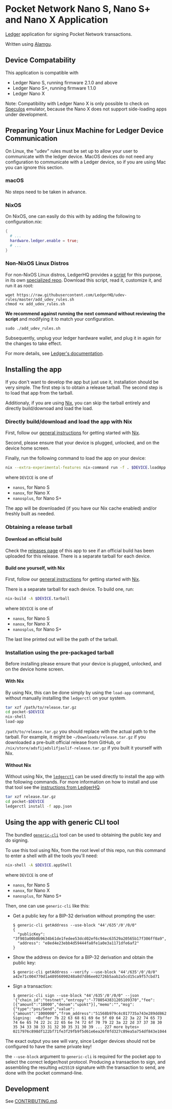 # Pocket Network Nano S, Nano S+ and Nano X Application

[Ledger](https://www.ledger.com/) application for signing Pocket Network transactions.

Written using [Alamgu](https://github.com/alamgu/).

[Nix]: https://nixos.org/

## Device Compatability

This application is compatible with
- Ledger Nano S, running firmware 2.1.0 and above
- Ledger Nano S+, running firmware 1.1.0
- Ledger Nano X

Note: Compatibility with Ledger Nano X is only possible to check on [Speculos](https://github.com/ledgerHQ/speculos/) emulator,
because the Nano X does not support side-loading apps under development.

## Preparing Your Linux Machine for Ledger Device Communication

On Linux, the "udev" rules must be set up to allow your user to communicate with the ledger device. MacOS devices do not need any configuration to communicate with a Ledger device, so if you are using Mac you can ignore this section.

### macOS

No steps need to be taken in advance.

### NixOS

On NixOS, one can easily do this with by adding the following to configuration.nix:

``` nix
{
  # ...
  hardware.ledger.enable = true;
  # ...
}
```

### Non-NixOS Linux Distros

For non-NixOS Linux distros, LedgerHQ provides a [script](https://raw.githubusercontent.com/LedgerHQ/udev-rules/master/add_udev_rules.sh) for this purpose, in its own [specialized repo](https://github.com/LedgerHQ/udev-rules). Download this script, read it, customize it, and run it as root:

```shell
wget https://raw.githubusercontent.com/LedgerHQ/udev-rules/master/add_udev_rules.sh
chmod +x add_udev_rules.sh
```

**We recommend against running the next command without reviewing the script** and modifying it to match your configuration.

```shell
sudo ./add_udev_rules.sh
```

Subsequently, unplug your ledger hardware wallet, and plug it in again for the changes to take effect.

For more details, see [Ledger's documentation](https://support.ledger.com/hc/en-us/articles/115005165269-Fix-connection-issues).

## Installing the app

If you don't want to develop the app but just use it, installation should be very simple.
The first step is to obtain a release tarball.
The second step is to load that app from the tarball.

Additionaly, if you are using [Nix], you can skip the tarball entirely and directly build/downoad and load the load.

### Directly build/download and load the app with Nix

First, follow our [general instructions](./NIX.md) for getting started with [Nix].

Second, please ensure that your device is plugged, unlocked, and on the device home screen.

Finally, run the following command to load the app on your device:
```bash
nix --extra-experimental-features nix-command run -f . $DEVICE.loadApp
```
where `DEVICE` is one of
 - `nanos`, for Nano S
 - `nanox`, for Nano X
 - `nanosplus`, for Nano S+

The app will be downloaded (if you have our Nix cache enabled) and/or freshly built as needed.

### Obtaining a release tarball

#### Download an official build

Check the [releases page](https://github.com/obsidiansystems/ledger-app-pokt/releases) of this app to see if an official build has been uploaded for this release.
There is a separate tarball for each device.

#### Build one yourself, with Nix

First, follow our [general instructions](./NIX.md) for getting started with [Nix].

There is a separate tarball for each device.
To build one, run:
```bash
nix-build -A $DEVICE.tarball
```
where `DEVICE` is one of
 - `nanos`, for Nano S
 - `nanox`, for Nano X
 - `nanosplus`, for Nano S+

The last line printed out will be the path of the tarball.

### Installation using the pre-packaged tarball

Before installing please ensure that your device is plugged, unlocked, and on the device home screen.

#### With Nix

By using Nix, this can be done simply by using the `load-app` command, without manually installing the `ledgerctl` on your system.

```bash
tar xzf /path/to/release.tar.gz
cd pocket-$DEVICE
nix-shell
load-app
```

`/path/to/release.tar.gz` you should replace with the actual path to the tarball.
For example, it might be `~/Downloads/release.tar.gz` if you downloaded a pre-built official release from GitHub, or `/nix/store/adsfijadslifjaslif-release.tar.gz` if you built it yourself with Nix.

#### Without Nix

Without using Nix, the [`ledgerctl`](https://github.com/LedgerHQ/ledgerctl) can be used directly to install the app with the following commands.
For more information on how to install and use that tool see the [instructions from LedgerHQ](https://github.com/LedgerHQ/ledgerctl).

```bash
tar xzf release.tar.gz
cd pocket-$DEVICE
ledgerctl install -f app.json
```

## Using the app with generic CLI tool

The bundled [`generic-cli`](https://github.com/alamgu/alamgu-generic-cli) tool can be used to obtaining the public key and do signing.

To use this tool using Nix, from the root level of this repo, run this command to enter a shell with all the tools you'll need:
```bash
nix-shell -A $DEVICE.appShell
```
where `DEVICE` is one of
 - `nanos`, for Nano S
 - `nanox`, for Nano X
 - `nanosplus`, for Nano S+

Then, one can use `generic-cli` like this:

- Get a public key for a BIP-32 derivation without prompting the user:
  ```shell-session
  $ generic-cli getAddress --use-block "44'/635'/0'/0/0"
  {
    "publicKey": "3f903a00b0b9634b61de1fedee53dcd02ef6c94ec63529a20565b17f306ff0a9",
    "address": "e8ed4e23ebb4d59444fa8fe1a0e3a1171dfe6af2"
  }
  ```

- Show the address on device for a BIP-32 derivation and obtain the public key:
  ```shell-session
  $ generic-cli getAddress --verify --use-block "44'/635'/0'/0/0"
  a42e71c004770d1a48956090248a8d7d86ee02726b5aab2a5cd15ca9f57cbd71
  ```

- Sign a transaction:
  ```shell-session
  $ generic-cli sign --use-block "44'/635'/0'/0/0" --json '{"chain_id":"testnet","entropy":"-7780543831205109370","fee":[{"amount":"10000","denom":"upokt"}],"memo":"","msg":{"type":"pos/Send","value":{"amount":"1000000","from_address":"51568b979c4c017735a743e289dd862987143290","to_address":"51568b979c4c017735a743e289dd862987143290"}}}'
  Signing:  <Buffer 7b 22 63 68 61 69 6e 5f 69 64 22 3a 22 74 65 73 74 6e 65 74 22 2c 22 65 6e 74 72 6f 70 79 22 3a 22 2d 37 37 38 30 35 34 33 38 33 31 32 30 35 31 30 39 ... 227 more bytes>
  0217976c898df122bf71fe3f29fb9f5d61e6ea26f0fd327c89ea5a754df843e1044a5a6aad50df9ab7fd8a3a1ed78083b2925ab973168ed25c8556b7fcf3e500
  ```

The exact output you see will vary, since Ledger devices should not be configured to have the same private key!

the `--use-block` argument to `generic-cli` is required for the pocket app to select the correct ledger/host protocol.
Producing a transaction to sign, and assembling the resulting `ed25519` signature with the transaction to send, are done with the pocket command-line.

## Development

See [CONTRIBUTING.md](./CONTRIBUTING.md).
